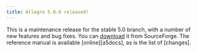 ```yaml
---
title: Allegro 5.0.6 released!
---
```


This is a maintenance release for the stable 5.0 branch,
with a number of new features and bug fixes.
You can
[download](http://sourceforge.net/projects/alleg/files/allegro/5.0.6/)
it from SourceForge.
The reference manual is available [online][a5docs],
as is the list of [changes].
